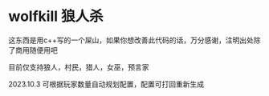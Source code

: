 # wolfkill 狼人杀

这东西是用c++写的一个屎山，如果你想改善此代码的话，万分感谢，注明出处除了商用随便用吧

目前仅支持狼人，村民，猎人，女巫，预言家

2023.10.3 可根据玩家数量自动规划配置，配置可打回重新生成
